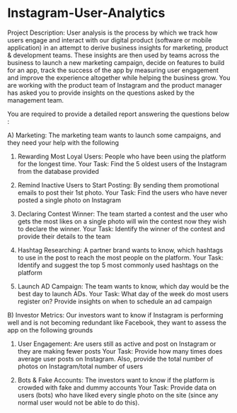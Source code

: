 # Instagram-User-Analytics
Project Description: User analysis is the process by which we track how users engage and interact with our digital product (software or mobile application) in an attempt to derive business insights for marketing, product & development teams. These insights are then used by teams across the business to launch a new marketing campaign, decide on features to build for an app, track the success of the app by measuring user engagement and improve the experience altogether while helping the business grow. You are working with the product team of Instagram and the product manager has asked you to provide insights on the questions asked by the management team.

You are required to provide a detailed report answering the questions below :

A) Marketing: The marketing team wants to launch some campaigns, and they need your help with the following

  1. Rewarding Most Loyal Users: People who have been using the platform for the longest time.
     Your Task: Find the 5 oldest users of the Instagram from the database provided

  2. Remind Inactive Users to Start Posting: By sending them promotional emails to post their 1st photo.
     Your Task: Find the users who have never posted a single photo on Instagram

  3. Declaring Contest Winner: The team started a contest and the user who gets the most likes on a single photo will win the contest now they wish to declare the winner.
     Your Task: Identify the winner of the contest and provide their details to the team

  4. Hashtag Researching: A partner brand wants to know, which hashtags to use in the post to reach the most people on the platform.
     Your Task: Identify and suggest the top 5 most commonly used hashtags on the platform

  5. Launch AD Campaign: The team wants to know, which day would be the best day to launch ADs.
      Your Task: What day of the week do most users register on? Provide insights on when to schedule an ad campaign

B) Investor Metrics: Our investors want to know if Instagram is performing well and is not becoming redundant like Facebook, they want to assess the app on the following grounds

  1. User Engagement: Are users still as active and post on Instagram or they are making fewer posts
     Your Task: Provide how many times does average user posts on Instagram. Also, provide the total number of photos on Instagram/total number of users

  2. Bots & Fake Accounts: The investors want to know if the platform is crowded with fake and dummy accounts
     Your Task: Provide data on users (bots) who have liked every single photo on the site (since any normal user would not be able to do this).
